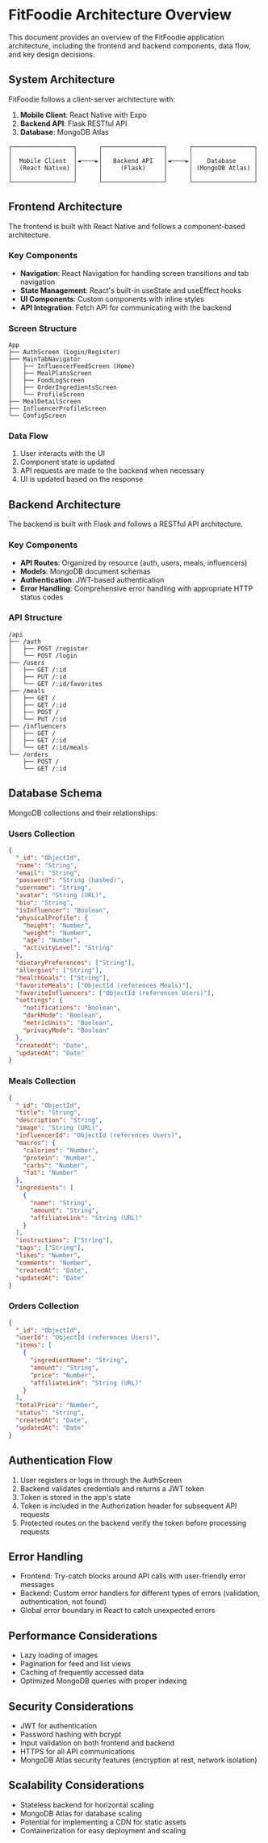 # FitFoodie Architecture Overview

This document provides an overview of the FitFoodie application architecture, including the frontend and backend components, data flow, and key design decisions.

## System Architecture

FitFoodie follows a client-server architecture with:

1. **Mobile Client**: React Native with Expo
2. **Backend API**: Flask RESTful API
3. **Database**: MongoDB Atlas

```
┌─────────────────┐      ┌─────────────────┐      ┌─────────────────┐
│                 │      │                 │      │                 │
│  Mobile Client  │◄────►│   Backend API   │◄────►│    Database     │
│  (React Native) │      │     (Flask)     │      │ (MongoDB Atlas) │
│                 │      │                 │      │                 │
└─────────────────┘      └─────────────────┘      └─────────────────┘
```

## Frontend Architecture

The frontend is built with React Native and follows a component-based architecture.

### Key Components

- **Navigation**: React Navigation for handling screen transitions and tab navigation
- **State Management**: React's built-in useState and useEffect hooks
- **UI Components**: Custom components with inline styles
- **API Integration**: Fetch API for communicating with the backend

### Screen Structure

```
App
├── AuthScreen (Login/Register)
├── MainTabNavigator
│   ├── InfluencerFeedScreen (Home)
│   ├── MealPlansScreen
│   ├── FoodLogScreen
│   ├── OrderIngredientsScreen
│   └── ProfileScreen
├── MealDetailScreen
├── InfluencerProfileScreen
└── ConfigScreen
```

### Data Flow

1. User interacts with the UI
2. Component state is updated
3. API requests are made to the backend when necessary
4. UI is updated based on the response

## Backend Architecture

The backend is built with Flask and follows a RESTful API architecture.

### Key Components

- **API Routes**: Organized by resource (auth, users, meals, influencers)
- **Models**: MongoDB document schemas
- **Authentication**: JWT-based authentication
- **Error Handling**: Comprehensive error handling with appropriate HTTP status codes

### API Structure

```
/api
├── /auth
│   ├── POST /register
│   └── POST /login
├── /users
│   ├── GET /:id
│   ├── PUT /:id
│   └── GET /:id/favorites
├── /meals
│   ├── GET /
│   ├── GET /:id
│   ├── POST /
│   └── PUT /:id
├── /influencers
│   ├── GET /
│   ├── GET /:id
│   └── GET /:id/meals
└── /orders
    ├── POST /
    └── GET /:id
```

## Database Schema

MongoDB collections and their relationships:

### Users Collection

```json
{
  "_id": "ObjectId",
  "name": "String",
  "email": "String",
  "password": "String (hashed)",
  "username": "String",
  "avatar": "String (URL)",
  "bio": "String",
  "isInfluencer": "Boolean",
  "physicalProfile": {
    "height": "Number",
    "weight": "Number",
    "age": "Number",
    "activityLevel": "String"
  },
  "dietaryPreferences": ["String"],
  "allergies": ["String"],
  "healthGoals": ["String"],
  "favoriteMeals": ["ObjectId (references Meals)"],
  "favoriteInfluencers": ["ObjectId (references Users)"],
  "settings": {
    "notifications": "Boolean",
    "darkMode": "Boolean",
    "metricUnits": "Boolean",
    "privacyMode": "Boolean"
  },
  "createdAt": "Date",
  "updatedAt": "Date"
}
```

### Meals Collection

```json
{
  "_id": "ObjectId",
  "title": "String",
  "description": "String",
  "image": "String (URL)",
  "influencerId": "ObjectId (references Users)",
  "macros": {
    "calories": "Number",
    "protein": "Number",
    "carbs": "Number",
    "fat": "Number"
  },
  "ingredients": [
    {
      "name": "String",
      "amount": "String",
      "affiliateLink": "String (URL)"
    }
  ],
  "instructions": ["String"],
  "tags": ["String"],
  "likes": "Number",
  "comments": "Number",
  "createdAt": "Date",
  "updatedAt": "Date"
}
```

### Orders Collection

```json
{
  "_id": "ObjectId",
  "userId": "ObjectId (references Users)",
  "items": [
    {
      "ingredientName": "String",
      "amount": "String",
      "price": "Number",
      "affiliateLink": "String (URL)"
    }
  ],
  "totalPrice": "Number",
  "status": "String",
  "createdAt": "Date",
  "updatedAt": "Date"
}
```

## Authentication Flow

1. User registers or logs in through the AuthScreen
2. Backend validates credentials and returns a JWT token
3. Token is stored in the app's state
4. Token is included in the Authorization header for subsequent API requests
5. Protected routes on the backend verify the token before processing requests

## Error Handling

- Frontend: Try-catch blocks around API calls with user-friendly error messages
- Backend: Custom error handlers for different types of errors (validation, authentication, not found)
- Global error boundary in React to catch unexpected errors

## Performance Considerations

- Lazy loading of images
- Pagination for feed and list views
- Caching of frequently accessed data
- Optimized MongoDB queries with proper indexing

## Security Considerations

- JWT for authentication
- Password hashing with bcrypt
- Input validation on both frontend and backend
- HTTPS for all API communications
- MongoDB Atlas security features (encryption at rest, network isolation)

## Scalability Considerations

- Stateless backend for horizontal scaling
- MongoDB Atlas for database scaling
- Potential for implementing a CDN for static assets
- Containerization for easy deployment and scaling
